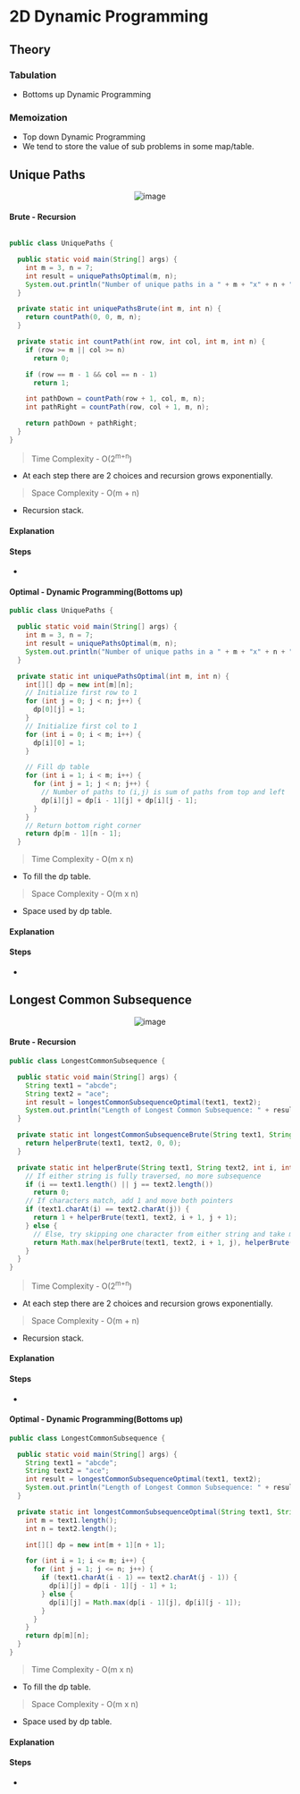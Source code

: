 # **2D Dynamic Programming**
## **Theory**
### Tabulation
- Bottoms up Dynamic Programming 
### Memoization
- Top down Dynamic Programming
- We tend to store the value of sub problems in some map/table.

## **Unique Paths**
<div align="center">
  <img alt="image" src="assets/Untitled-19.png" />
</div>

#### Brute - Recursion 
```java

public class UniquePaths {

  public static void main(String[] args) {
    int m = 3, n = 7;
    int result = uniquePathsOptimal(m, n);
    System.out.println("Number of unique paths in a " + m + "x" + n + " grid: " + result);
  }

  private static int uniquePathsBrute(int m, int n) {
    return countPath(0, 0, m, n);
  }

  private static int countPath(int row, int col, int m, int n) {
    if (row >= m || col >= n)
      return 0;

    if (row == m - 1 && col == n - 1)
      return 1;

    int pathDown = countPath(row + 1, col, m, n);
    int pathRight = countPath(row, col + 1, m, n);

    return pathDown + pathRight;
  }
}
```
>Time Complexity - O(2<sup>m+n</sup>) 
- At each step there are 2 choices and recursion grows exponentially.

>Space Complexity - O(m + n)
- Recursion stack.
#### Explanation
#### Steps

-

#### Optimal - Dynamic Programming(Bottoms up)
```java
public class UniquePaths {

  public static void main(String[] args) {
    int m = 3, n = 7;
    int result = uniquePathsOptimal(m, n);
    System.out.println("Number of unique paths in a " + m + "x" + n + " grid: " + result);
  }

  private static int uniquePathsOptimal(int m, int n) {
    int[][] dp = new int[m][n];
    // Initialize first row to 1
    for (int j = 0; j < n; j++) {
      dp[0][j] = 1;
    }
    // Initialize first col to 1
    for (int i = 0; i < m; i++) {
      dp[i][0] = 1;
    }

    // Fill dp table
    for (int i = 1; i < m; i++) {
      for (int j = 1; j < n; j++) {
        // Number of paths to (i,j) is sum of paths from top and left
        dp[i][j] = dp[i - 1][j] + dp[i][j - 1];
      }
    }
    // Return bottom right corner
    return dp[m - 1][n - 1];
  }

```

>Time Complexity - O(m x n)
- To fill the dp table.

>Space Complexity - O(m x n)
- Space used by dp table.

#### Explanation
#### Steps

-


## **Longest Common Subsequence**
<div align="center">
  <img alt="image" src="assets/Untitled-20.png" />
</div>

#### Brute - Recursion 
```java
public class LongestCommonSubsequence {

  public static void main(String[] args) {
    String text1 = "abcde";
    String text2 = "ace";
    int result = longestCommonSubsequenceOptimal(text1, text2);
    System.out.println("Length of Longest Common Subsequence: " + result);
  }

  private static int longestCommonSubsequenceBrute(String text1, String text2) {
    return helperBrute(text1, text2, 0, 0);
  }

  private static int helperBrute(String text1, String text2, int i, int j) {
    // If either string is fully traversed, no more subsequence
    if (i == text1.length() || j == text2.length())
      return 0;
    // If characters match, add 1 and move both pointers
    if (text1.charAt(i) == text2.charAt(j)) {
      return 1 + helperBrute(text1, text2, i + 1, j + 1);
    } else {
      // Else, try skipping one character from either string and take max
      return Math.max(helperBrute(text1, text2, i + 1, j), helperBrute(text1, text2, i, j + 1));
    }
  }
}
```
>Time Complexity - O(2<sup>m+n</sup>) 
- At each step there are 2 choices and recursion grows exponentially.

>Space Complexity - O(m + n)
- Recursion stack.
#### Explanation
#### Steps

-

#### Optimal - Dynamic Programming(Bottoms up)
```java
public class LongestCommonSubsequence {

  public static void main(String[] args) {
    String text1 = "abcde";
    String text2 = "ace";
    int result = longestCommonSubsequenceOptimal(text1, text2);
    System.out.println("Length of Longest Common Subsequence: " + result);
  }

  private static int longestCommonSubsequenceOptimal(String text1, String text2) {
    int m = text1.length();
    int n = text2.length();

    int[][] dp = new int[m + 1][n + 1];

    for (int i = 1; i <= m; i++) {
      for (int j = 1; j <= n; j++) {
        if (text1.charAt(i - 1) == text2.charAt(j - 1)) {
          dp[i][j] = dp[i - 1][j - 1] + 1;
        } else {
          dp[i][j] = Math.max(dp[i - 1][j], dp[i][j - 1]);
        }
      }
    }
    return dp[m][n];
  }
}
```

>Time Complexity - O(m x n)
- To fill the dp table.

>Space Complexity - O(m x n)
- Space used by dp table.

#### Explanation
#### Steps

-

